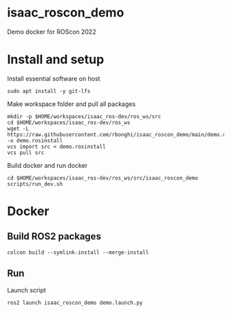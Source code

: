 # isaac_roscon_demo

Demo docker for ROScon 2022

# Install and setup

Install essential software on host

```
sudo apt install -y git-lfs 
```

Make workspace folder and pull all packages

```
mkdir -p $HOME/workspaces/isaac_ros-dev/ros_ws/src
cd $HOME/workspaces/isaac_ros-dev/ros_ws
wget -L https://raw.githubusercontent.com/rbonghi/isaac_roscon_demo/main/demo.rosinstall -o demo.rosinstall
vcs import src < demo.rosinstall
vcs pull src
```

Build docker and run docker

```
cd $HOME/workspaces/isaac_ros-dev/ros_ws/src/isaac_roscon_demo
scripts/run_dev.sh
```

# Docker

## Build ROS2 packages

```
colcon build --symlink-install --merge-install
```

## Run

Launch script

```
ros2 launch isaac_roscon_demo demo.launch.py
```



